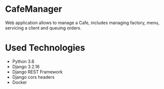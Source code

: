 # CafeManager
Web application allows to manage a Cafe, includes managing factory, menu, servicing a client and queuing orders.

# Used Technologies
- Python 3.8
- Django 3.2.16
- Django REST Framework
- Django cors headers
- Docker